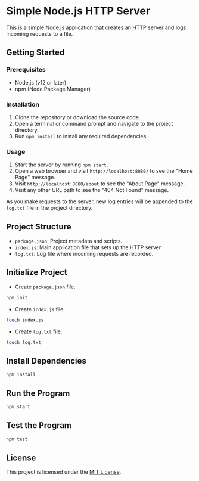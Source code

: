 # Simple Node.js HTTP Server

This is a simple Node.js application that creates an HTTP server and logs incoming requests to a file.

## Getting Started

### Prerequisites

- Node.js (v12 or later)
- npm (Node Package Manager)

### Installation

1. Clone the repository or download the source code.
2. Open a terminal or command prompt and navigate to the project directory.
3. Run `npm install` to install any required dependencies.

### Usage

1. Start the server by running `npm start`.
2. Open a web browser and visit `http://localhost:8080/` to see the "Home Page" message.
3. Visit `http://localhost:8080/about` to see the "About Page" message.
4. Visit any other URL path to see the "404 Not Found" message.

As you make requests to the server, new log entries will be appended to the `log.txt` file in the project directory.

## Project Structure

- `package.json`: Project metadata and scripts.
- `index.js`: Main application file that sets up the HTTP server.
- `log.txt`: Log file where incoming requests are recorded.

## Initialize Project

- Create `package.json` file.
```bash
npm init
```
- Create `index.js` file.
```bash
touch index.js
```
- Create `log.txt` file.
```bash
touch log.txt
```




## Install Dependencies

```bash
npm install
```

## Run the Program

```bash
npm start
```

## Test the Program

```bash
npm test
```

## License

This project is licensed under the [MIT License](LICENSE).
